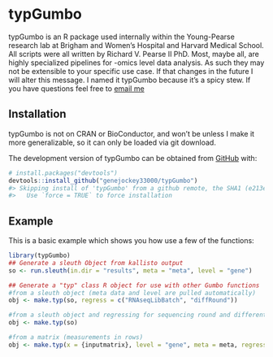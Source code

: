 
<!-- README.md is generated from README.Rmd. Please edit that file -->

# typGumbo

<!-- badges: start -->
<!-- badges: end -->

typGumbo is an R package used internally within the Young-Pearse
research lab at Brigham and Women’s Hospital and Harvard Medical School.
All scripts were all written by Richard V. Pearse II PhD. Most, maybe
all, are highly specialized pipelines for -omics level data analysis. As
such they may not be extensible to your specific use case. If that
changes in the future I will alter this message. I named it typGumbo
because it’s a spicy stew. If you have questions feel free to [email
me](mailto:richard.pearse@gmail.com)

## Installation

typGumbo is not on CRAN or BioConductor, and won’t be unless I make it
more generalizable, so it can only be loaded via git download.

The development version of typGumbo can be obtained from
[GitHub](https://github.com/) with:

``` r
# install.packages("devtools")
devtools::install_github("genejockey33000/typGumbo")
#> Skipping install of 'typGumbo' from a github remote, the SHA1 (e213e7fe) has not changed since last install.
#>   Use `force = TRUE` to force installation
```

## Example

This is a basic example which shows you how use a few of the functions:

``` r
library(typGumbo)
## Generate a sleuth Object from kallisto output
so <- run.sleuth(in.dir = "results", meta = "meta", level = "gene")

## Generate a "typ" class R object for use with other Gumbo functions
#from a sleuth object (meta data and level are pulled automatically)
obj <- make.typ(so, regress = c("RNAseqLibBatch", "diffRound"))

#from a sleuth object and regressing for sequencing round and differentiation batch
obj <- make.typ(so)

#from a matrix (measurements in rows)
obj <- make.typ(x = {inputmatrix}, level = "gene", meta = meta, regress = c("RNAseqLibBatch", "diffRound"))
```
